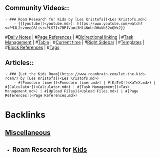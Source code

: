 ## Community Videos::
    - ### Roam Research for Kids by [Les Kristofs](<Les Kristofs.md>)
        - {{[youtube](<youtube.md>): https://www.youtube.com/watch?v=PMJL2cvmeeQ&list=PLS7Ix7BP1Vuoi3Hl46nUnDHukb52xQWx2}}
#[Daily Notes](<Daily Notes.md>) | #[Page References](<Page References.md>) | #[Bidirectional linking](<Bidirectional linking.md>) | #[Task Management](<Task Management.md>) | #[Table](<Table.md>) | #[Current time](<Current time.md>) | #[Right Sidebar](<Right Sidebar.md>) | #[Templates](<Templates.md>) | #[Block References](<Block References.md>) | #[Tags](<Tags.md>) 
## Articles::
    - ### [Let the Kids Roam](https://www.roambrain.com/let-the-kids-roam/) by [Les Kristofs](<Les Kristofs.md>)
        - #[Pomodoro timer](<Pomodoro timer.md>) | #[KaTeX](<KaTeX.md>) | #[Calculator](<Calculator.md>) | #[Task Management](<Task Management.md>) | #[Upload Files](<Upload Files.md>) | #[Page References](<Page References.md>)

# Backlinks
## [Miscellaneous](<Miscellaneous.md>)
- ## Roam Research for [Kids](<Kids.md>)

